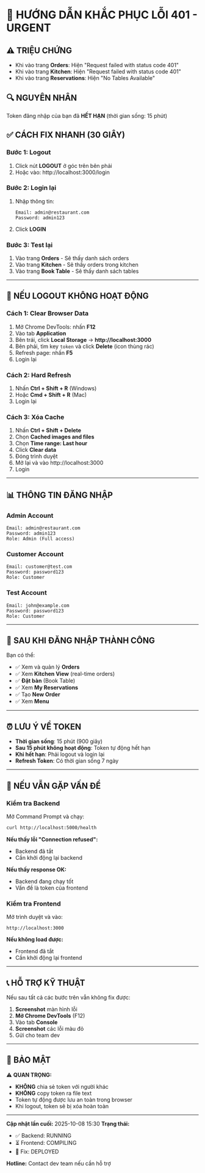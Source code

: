 # 🚨 HƯỚNG DẪN KHẮC PHỤC LỖI 401 - URGENT

## ⚠️ TRIỆU CHỨNG
- Khi vào trang **Orders**: Hiện "Request failed with status code 401"
- Khi vào trang **Kitchen**: Hiện "Request failed with status code 401"  
- Khi vào trang **Reservations**: Hiện "No Tables Available"

## 🔍 NGUYÊN NHÂN
Token đăng nhập của bạn đã **HẾT HẠN** (thời gian sống: 15 phút)

## ✅ CÁCH FIX NHANH (30 GIÂY)

### Bước 1: Logout
1. Click nút **LOGOUT** ở góc trên bên phải
2. Hoặc vào: http://localhost:3000/login

### Bước 2: Login lại
1. Nhập thông tin:
   ```
   Email: admin@restaurant.com
   Password: admin123
   ```
2. Click **LOGIN**

### Bước 3: Test lại
1. Vào trang **Orders** - Sẽ thấy danh sách orders
2. Vào trang **Kitchen** - Sẽ thấy orders trong kitchen
3. Vào trang **Book Table** - Sẽ thấy danh sách tables

---

## 🔧 NẾU LOGOUT KHÔNG HOẠT ĐỘNG

### Cách 1: Clear Browser Data
1. Mở Chrome DevTools: nhấn **F12**
2. Vào tab **Application** 
3. Bên trái, click **Local Storage** → **http://localhost:3000**
4. Bên phải, tìm key `token` và click **Delete** (icon thùng rác)
5. Refresh page: nhấn **F5**
6. Login lại

### Cách 2: Hard Refresh
1. Nhấn **Ctrl + Shift + R** (Windows)
2. Hoặc **Cmd + Shift + R** (Mac)
3. Login lại

### Cách 3: Xóa Cache
1. Nhấn **Ctrl + Shift + Delete**
2. Chọn **Cached images and files**
3. Chọn **Time range: Last hour**
4. Click **Clear data**
5. Đóng trình duyệt
6. Mở lại và vào http://localhost:3000
7. Login

---

## 📊 THÔNG TIN ĐĂNG NHẬP

### Admin Account
```
Email: admin@restaurant.com
Password: admin123
Role: Admin (Full access)
```

### Customer Account  
```
Email: customer@test.com
Password: password123
Role: Customer
```

### Test Account
```
Email: john@example.com
Password: password123
Role: Customer
```

---

## 🎯 SAU KHI ĐĂNG NHẬP THÀNH CÔNG

Bạn có thể:
- ✅ Xem và quản lý **Orders**
- ✅ Xem **Kitchen View** (real-time orders)
- ✅ **Đặt bàn** (Book Table)
- ✅ Xem **My Reservations**
- ✅ Tạo **New Order**
- ✅ Xem **Menu**

---

## ⏰ LƯU Ý VỀ TOKEN

- **Thời gian sống**: 15 phút (900 giây)
- **Sau 15 phút không hoạt động**: Token tự động hết hạn
- **Khi hết hạn**: Phải logout và login lại
- **Refresh Token**: Có thời gian sống 7 ngày

---

## 🐛 NẾU VẪN GẶP VẤN ĐỀ

### Kiểm tra Backend
Mở Command Prompt và chạy:
```bash
curl http://localhost:5000/health
```

**Nếu thấy lỗi "Connection refused":**
- Backend đã tắt
- Cần khởi động lại backend

**Nếu thấy response OK:**
- Backend đang chạy tốt
- Vấn đề là token của frontend

### Kiểm tra Frontend
Mở trình duyệt và vào:
```
http://localhost:3000
```

**Nếu không load được:**
- Frontend đã tắt
- Cần khởi động lại frontend

---

## 📞 HỖ TRỢ KỸ THUẬT

Nếu sau tất cả các bước trên vẫn không fix được:

1. **Screenshot** màn hình lỗi
2. **Mở Chrome DevTools** (F12)
3. Vào tab **Console**
4. **Screenshot** các lỗi màu đỏ
5. Gửi cho team dev

---

## 🔐 BẢO MẬT

⚠️ **QUAN TRỌNG:**
- **KHÔNG** chia sẻ token với người khác
- **KHÔNG** copy token ra file text
- Token tự động được lưu an toàn trong browser
- Khi logout, token sẽ bị xóa hoàn toàn

---

**Cập nhật lần cuối:** 2025-10-08 15:30
**Trạng thái:** 
- ✅ Backend: RUNNING
- ⏳ Frontend: COMPILING
- 🔧 Fix: DEPLOYED

**Hotline:** Contact dev team nếu cần hỗ trợ
